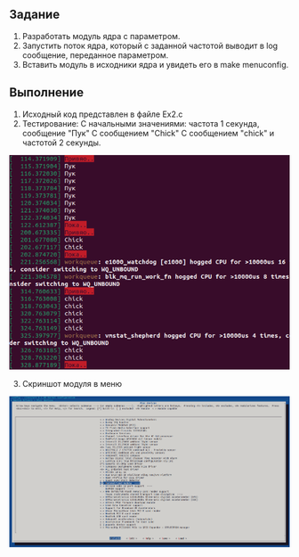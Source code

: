 ## Задание
1. Разработать модуль ядра с параметром.
2. Запустить поток ядра, который с заданной частотой выводит в log сообщение, переданное параметром.
3. Вставить модуль в исходники ядра и увидеть его в make menuconfig.

## Выполнение
1. Исходный код представлен в файле Ex2.c
2. Тестирование:
С начальными значениями: частота 1 секунда, сообщение "Пук"
С сообщением "Chick"
С сообщением "chick" и частотой 2 секунды.

![Скриншот тестирования](https://github.com/K1joL/Drivers_Tasks/blob/main/pz2/%D0%98%D0%B7%D0%BC%D0%B5%D0%BD%D0%B5%D0%BD%D0%B8%D0%B5%20%D0%BF%D0%B0%D1%80%D0%B0%D0%BC%D0%B5%D1%82%D1%80%D0%BE%D0%B2.png)

3. Скриншот модуля в меню

![Скриншот модуля в меню](https://github.com/K1joL/Drivers_Tasks/blob/main/pz2/%D0%9C%D0%BE%D0%B4%D1%83%D0%BB%D1%8C%20%D0%B2%20%D0%BC%D0%B5%D0%BD%D1%8E.png)
